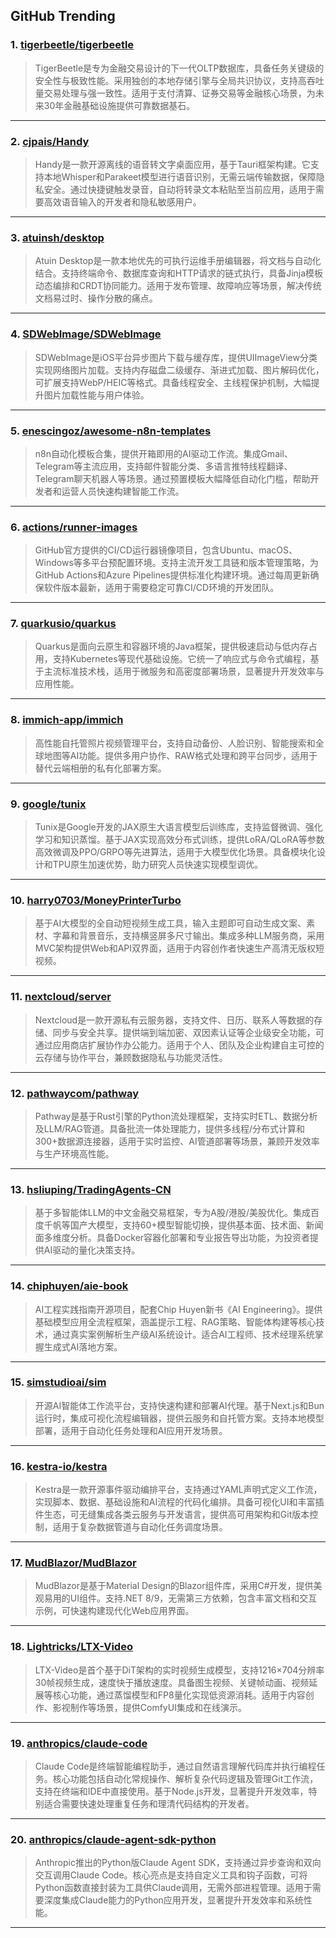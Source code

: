 ## GitHub Trending


### 1. [tigerbeetle/tigerbeetle](https://github.com/tigerbeetle/tigerbeetle)
> TigerBeetle是专为金融交易设计的下一代OLTP数据库，具备任务关键级的安全性与极致性能。采用独创的本地存储引擎与全局共识协议，支持高吞吐量交易处理与强一致性。适用于支付清算、证券交易等金融核心场景，为未来30年金融基础设施提供可靠数据基石。
---

### 2. [cjpais/Handy](https://github.com/cjpais/Handy)
> Handy是一款开源离线的语音转文字桌面应用，基于Tauri框架构建。它支持本地Whisper和Parakeet模型进行语音识别，无需云端传输数据，保障隐私安全。通过快捷键触发录音，自动将转录文本粘贴至当前应用，适用于需要高效语音输入的开发者和隐私敏感用户。
---

### 3. [atuinsh/desktop](https://github.com/atuinsh/desktop)
> Atuin Desktop是一款本地优先的可执行运维手册编辑器，将文档与自动化结合。支持终端命令、数据库查询和HTTP请求的链式执行，具备Jinja模板动态编排和CRDT协同能力。适用于发布管理、故障响应等场景，解决传统文档易过时、操作分散的痛点。
---

### 4. [SDWebImage/SDWebImage](https://github.com/SDWebImage/SDWebImage)
> SDWebImage是iOS平台异步图片下载与缓存库，提供UIImageView分类实现网络图片加载。支持内存磁盘二级缓存、渐进式加载、图片解码优化，可扩展支持WebP/HEIC等格式。具备线程安全、主线程保护机制，大幅提升图片加载性能与用户体验。
---

### 5. [enescingoz/awesome-n8n-templates](https://github.com/enescingoz/awesome-n8n-templates)
> n8n自动化模板合集，提供开箱即用的AI驱动工作流。集成Gmail、Telegram等主流应用，支持邮件智能分类、多语言推特线程翻译、Telegram聊天机器人等场景。通过预置模板大幅降低自动化门槛，帮助开发者和运营人员快速构建智能工作流。
---

### 6. [actions/runner-images](https://github.com/actions/runner-images)
> GitHub官方提供的CI/CD运行器镜像项目，包含Ubuntu、macOS、Windows等多平台预配置环境。支持主流开发工具链和版本管理策略，为GitHub Actions和Azure Pipelines提供标准化构建环境。通过每周更新确保软件版本最新，适用于需要稳定可靠CI/CD环境的开发团队。
---

### 7. [quarkusio/quarkus](https://github.com/quarkusio/quarkus)
> Quarkus是面向云原生和容器环境的Java框架，提供极速启动与低内存占用，支持Kubernetes等现代基础设施。它统一了响应式与命令式编程，基于主流标准技术栈，适用于微服务和高密度部署场景，显著提升开发效率与应用性能。
---

### 8. [immich-app/immich](https://github.com/immich-app/immich)
> 高性能自托管照片视频管理平台，支持自动备份、人脸识别、智能搜索和全球地图等AI功能。提供多用户协作、RAW格式处理和跨平台同步，适用于替代云端相册的私有化部署方案。
---

### 9. [google/tunix](https://github.com/google/tunix)
> Tunix是Google开发的JAX原生大语言模型后训练库，支持监督微调、强化学习和知识蒸馏。基于JAX实现高效分布式训练，提供LoRA/QLoRA等参数高效微调及PPO/GRPO等先进算法，适用于大模型优化场景。具备模块化设计和TPU原生加速优势，助力研究人员快速实现模型调优。
---

### 10. [harry0703/MoneyPrinterTurbo](https://github.com/harry0703/MoneyPrinterTurbo)
> 基于AI大模型的全自动短视频生成工具，输入主题即可自动生成文案、素材、字幕和背景音乐，支持横竖屏多尺寸输出。集成多种LLM服务商，采用MVC架构提供Web和API双界面，适用于内容创作者快速生产高清无版权短视频。
---

### 11. [nextcloud/server](https://github.com/nextcloud/server)
> Nextcloud是一款开源私有云服务器，支持文件、日历、联系人等数据的存储、同步与安全共享。提供端到端加密、双因素认证等企业级安全功能，可通过应用商店扩展协作办公能力。适用于个人、团队及企业构建自主可控的云存储与协作平台，兼顾数据隐私与功能灵活性。
---

### 12. [pathwaycom/pathway](https://github.com/pathwaycom/pathway)
> Pathway是基于Rust引擎的Python流处理框架，支持实时ETL、数据分析及LLM/RAG管道。具备批流一体处理能力，提供多线程/分布式计算和300+数据源连接器，适用于实时监控、AI管道部署等场景，兼顾开发效率与生产环境高性能。
---

### 13. [hsliuping/TradingAgents-CN](https://github.com/hsliuping/TradingAgents-CN)
> 基于多智能体LLM的中文金融交易框架，专为A股/港股/美股优化。集成百度千帆等国产大模型，支持60+模型智能切换，提供基本面、技术面、新闻面多维度分析。具备Docker容器化部署和专业报告导出功能，为投资者提供AI驱动的量化决策支持。
---

### 14. [chiphuyen/aie-book](https://github.com/chiphuyen/aie-book)
> AI工程实践指南开源项目，配套Chip Huyen新书《AI Engineering》。提供基础模型应用全流程框架，涵盖提示工程、RAG策略、智能体构建等核心技术，通过真实案例解析生产级AI系统设计。适合AI工程师、技术经理系统掌握生成式AI落地方案。
---

### 15. [simstudioai/sim](https://github.com/simstudioai/sim)
> 开源AI智能体工作流平台，支持快速构建和部署AI代理。基于Next.js和Bun运行时，集成可视化流程编辑器，提供云服务和自托管方案。支持本地模型部署，适用于自动化任务处理和AI应用开发场景。
---

### 16. [kestra-io/kestra](https://github.com/kestra-io/kestra)
> Kestra是一款开源事件驱动编排平台，支持通过YAML声明式定义工作流，实现脚本、数据、基础设施和AI流程的代码化编排。具备可视化UI和丰富插件生态，可无缝集成各类云服务与开发语言，提供高可用架构和Git版本控制，适用于复杂数据管道与自动化任务调度场景。
---

### 17. [MudBlazor/MudBlazor](https://github.com/MudBlazor/MudBlazor)
> MudBlazor是基于Material Design的Blazor组件库，采用C#开发，提供美观易用的UI组件。支持.NET 8/9，无需第三方依赖，包含丰富文档和交互示例，可快速构建现代化Web应用界面。
---

### 18. [Lightricks/LTX-Video](https://github.com/Lightricks/LTX-Video)
> LTX-Video是首个基于DiT架构的实时视频生成模型，支持1216×704分辨率30帧视频生成，速度快于播放速度。具备图生视频、关键帧动画、视频延展等核心功能，通过蒸馏模型和FP8量化实现低资源消耗。适用于内容创作、影视制作等场景，提供ComfyUI集成和在线演示。
---

### 19. [anthropics/claude-code](https://github.com/anthropics/claude-code)
> Claude Code是终端智能编程助手，通过自然语言理解代码库并执行编程任务。核心功能包括自动化常规操作、解析复杂代码逻辑及管理Git工作流，支持在终端和IDE中直接使用。基于Node.js开发，显著提升开发效率，特别适合需要快速处理重复任务和理清代码结构的开发者。
---

### 20. [anthropics/claude-agent-sdk-python](https://github.com/anthropics/claude-agent-sdk-python)
> Anthropic推出的Python版Claude Agent SDK，支持通过异步查询和双向交互调用Claude Code。核心亮点是支持自定义工具和钩子函数，可将Python函数直接封装为工具供Claude调用，无需外部进程管理。适用于需要深度集成Claude能力的Python应用开发，显著提升开发效率和系统性能。
---
